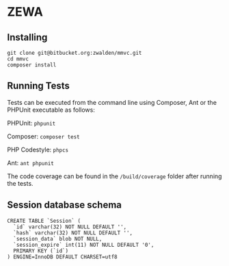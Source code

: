 # ZEWA #


## Installing ##
```
git clone git@bitbucket.org:zwalden/mmvc.git
cd mmvc
composer install
```

## Running Tests ##

Tests can be executed from the command line using Composer, Ant or the PHPUnit executable as follows: 

PHPUnit: `phpunit`

Composer: `composer test`

PHP Codestyle: `phpcs`

Ant: `ant phpunit`

The code coverage can be found in the `/build/coverage` folder after running the tests. 

## Session database schema ##
```
CREATE TABLE `Session` (
  `id` varchar(32) NOT NULL DEFAULT '',
  `hash` varchar(32) NOT NULL DEFAULT '',
  `session_data` blob NOT NULL,
  `session_expire` int(11) NOT NULL DEFAULT '0',
  PRIMARY KEY (`id`)
) ENGINE=InnoDB DEFAULT CHARSET=utf8
```
